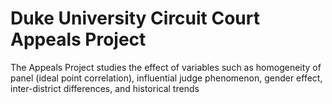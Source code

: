 # Duke University Circuit Court Appeals Project

The Appeals Project studies the effect of variables such as homogeneity of panel (ideal point correlation), influential judge phenomenon, gender effect, inter-district differences, and historical trends
